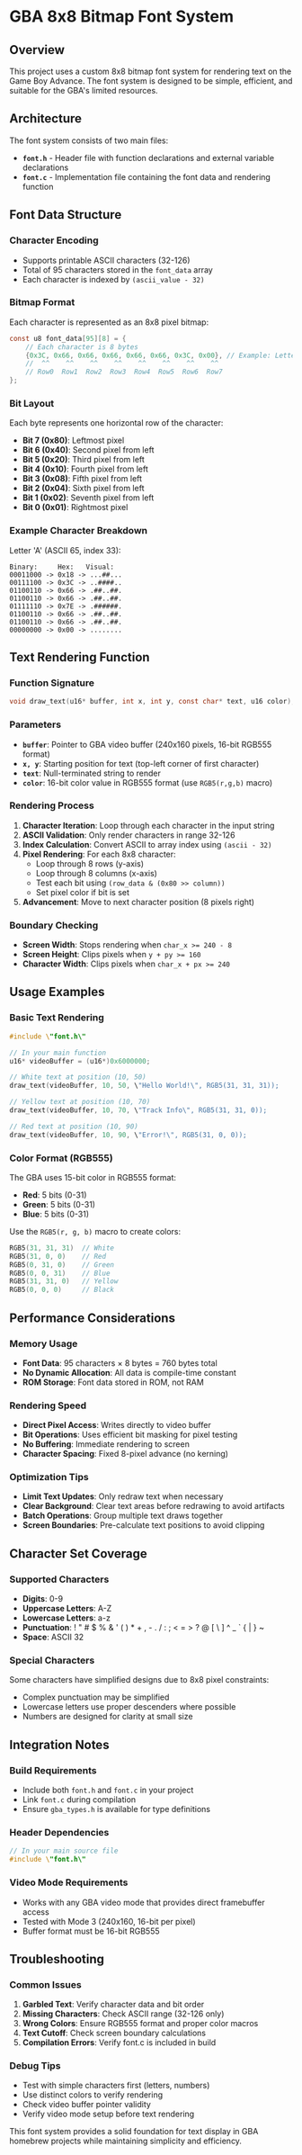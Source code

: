 # GBA 8x8 Bitmap Font System

## Overview

This project uses a custom 8x8 bitmap font system for rendering text on the Game Boy Advance. The font system is designed to be simple, efficient, and suitable for the GBA's limited resources.

## Architecture

The font system consists of two main files:

- **`font.h`** - Header file with function declarations and external variable declarations
- **`font.c`** - Implementation file containing the font data and rendering function

## Font Data Structure

### Character Encoding
- Supports printable ASCII characters (32-126)
- Total of 95 characters stored in the `font_data` array
- Each character is indexed by `(ascii_value - 32)`

### Bitmap Format
Each character is represented as an 8x8 pixel bitmap:
```c
const u8 font_data[95][8] = {
    // Each character is 8 bytes
    {0x3C, 0x66, 0x66, 0x66, 0x66, 0x66, 0x3C, 0x00}, // Example: Letter 'O'
    //  ^^    ^^    ^^    ^^    ^^    ^^    ^^    ^^
    // Row0  Row1  Row2  Row3  Row4  Row5  Row6  Row7
};
```

### Bit Layout
Each byte represents one horizontal row of the character:
- **Bit 7 (0x80)**: Leftmost pixel
- **Bit 6 (0x40)**: Second pixel from left
- **Bit 5 (0x20)**: Third pixel from left
- **Bit 4 (0x10)**: Fourth pixel from left
- **Bit 3 (0x08)**: Fifth pixel from left
- **Bit 2 (0x04)**: Sixth pixel from left
- **Bit 1 (0x02)**: Seventh pixel from left
- **Bit 0 (0x01)**: Rightmost pixel

### Example Character Breakdown
Letter 'A' (ASCII 65, index 33):
```
Binary:     Hex:   Visual:
00011000 -> 0x18 -> ...##...
00111100 -> 0x3C -> ..####..
01100110 -> 0x66 -> .##..##.
01100110 -> 0x66 -> .##..##.
01111110 -> 0x7E -> .######.
01100110 -> 0x66 -> .##..##.
01100110 -> 0x66 -> .##..##.
00000000 -> 0x00 -> ........
```

## Text Rendering Function

### Function Signature
```c
void draw_text(u16* buffer, int x, int y, const char* text, u16 color);
```

### Parameters
- **`buffer`**: Pointer to GBA video buffer (240x160 pixels, 16-bit RGB555 format)
- **`x, y`**: Starting position for text (top-left corner of first character)
- **`text`**: Null-terminated string to render
- **`color`**: 16-bit color value in RGB555 format (use `RGB5(r,g,b)` macro)

### Rendering Process
1. **Character Iteration**: Loop through each character in the input string
2. **ASCII Validation**: Only render characters in range 32-126
3. **Index Calculation**: Convert ASCII to array index using `(ascii - 32)`
4. **Pixel Rendering**: For each 8x8 character:
   - Loop through 8 rows (y-axis)
   - Loop through 8 columns (x-axis)
   - Test each bit using `(row_data & (0x80 >> column))`
   - Set pixel color if bit is set
5. **Advancement**: Move to next character position (8 pixels right)

### Boundary Checking
- **Screen Width**: Stops rendering when `char_x >= 240 - 8`
- **Screen Height**: Clips pixels when `y + py >= 160`
- **Character Width**: Clips pixels when `char_x + px >= 240`

## Usage Examples

### Basic Text Rendering
```c
#include \"font.h\"

// In your main function
u16* videoBuffer = (u16*)0x6000000;

// White text at position (10, 50)
draw_text(videoBuffer, 10, 50, \"Hello World!\", RGB5(31, 31, 31));

// Yellow text at position (10, 70)
draw_text(videoBuffer, 10, 70, \"Track Info\", RGB5(31, 31, 0));

// Red text at position (10, 90)
draw_text(videoBuffer, 10, 90, \"Error!\", RGB5(31, 0, 0));
```

### Color Format (RGB555)
The GBA uses 15-bit color in RGB555 format:
- **Red**: 5 bits (0-31)
- **Green**: 5 bits (0-31)  
- **Blue**: 5 bits (0-31)

Use the `RGB5(r, g, b)` macro to create colors:
```c
RGB5(31, 31, 31)  // White
RGB5(31, 0, 0)    // Red
RGB5(0, 31, 0)    // Green
RGB5(0, 0, 31)    // Blue
RGB5(31, 31, 0)   // Yellow
RGB5(0, 0, 0)     // Black
```

## Performance Considerations

### Memory Usage
- **Font Data**: 95 characters × 8 bytes = 760 bytes total
- **No Dynamic Allocation**: All data is compile-time constant
- **ROM Storage**: Font data stored in ROM, not RAM

### Rendering Speed
- **Direct Pixel Access**: Writes directly to video buffer
- **Bit Operations**: Uses efficient bit masking for pixel testing
- **No Buffering**: Immediate rendering to screen
- **Character Spacing**: Fixed 8-pixel advance (no kerning)

### Optimization Tips
- **Limit Text Updates**: Only redraw text when necessary
- **Clear Background**: Clear text areas before redrawing to avoid artifacts
- **Batch Operations**: Group multiple text draws together
- **Screen Boundaries**: Pre-calculate text positions to avoid clipping

## Character Set Coverage

### Supported Characters
- **Digits**: 0-9
- **Uppercase Letters**: A-Z
- **Lowercase Letters**: a-z
- **Punctuation**: ! \" # $ % & ' ( ) * + , - . / : ; < = > ? @ [ \\ ] ^ _ ` { | } ~
- **Space**: ASCII 32

### Special Characters
Some characters have simplified designs due to 8x8 pixel constraints:
- Complex punctuation may be simplified
- Lowercase letters use proper descenders where possible
- Numbers are designed for clarity at small size

## Integration Notes

### Build Requirements
- Include both `font.h` and `font.c` in your project
- Link `font.c` during compilation
- Ensure `gba_types.h` is available for type definitions

### Header Dependencies
```c
// In your main source file
#include \"font.h\"
```

### Video Mode Requirements
- Works with any GBA video mode that provides direct framebuffer access
- Tested with Mode 3 (240x160, 16-bit per pixel)
- Buffer format must be 16-bit RGB555

## Troubleshooting

### Common Issues
1. **Garbled Text**: Verify character data and bit order
2. **Missing Characters**: Check ASCII range (32-126 only)
3. **Wrong Colors**: Ensure RGB555 format and proper color macros
4. **Text Cutoff**: Check screen boundary calculations
5. **Compilation Errors**: Verify font.c is included in build

### Debug Tips
- Test with simple characters first (letters, numbers)
- Use distinct colors to verify rendering
- Check video buffer pointer validity
- Verify video mode setup before text rendering

This font system provides a solid foundation for text display in GBA homebrew projects while maintaining simplicity and efficiency.